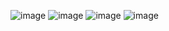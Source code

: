 ![image](https://user-images.githubusercontent.com/89823572/192322132-500a38e7-fdc7-4268-8dda-f6182847ed63.png)
![image](https://user-images.githubusercontent.com/89823572/192322252-2b6abba2-f6f3-4e1f-87e4-af893e157422.png)
![image](https://user-images.githubusercontent.com/89823572/192322355-dab5e81f-6a87-4c3d-8b13-93bfc8ae7850.png)
![image](https://user-images.githubusercontent.com/89823572/192322417-168e3a99-0907-4e18-a3c0-5cc4759f017b.png)

